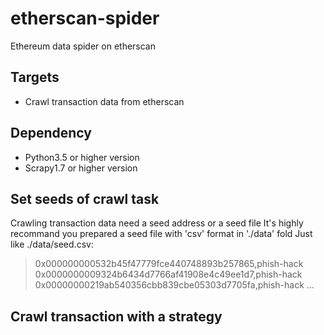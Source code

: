 # etherscan-spider
Ethereum data spider on etherscan

## Targets

- Crawl transaction data from etherscan

## Dependency
- Python3.5 or higher version
- Scrapy1.7 or higher version

## Set seeds of crawl task
Crawling transaction data need a seed address or a seed file
It's highly recommand you prepared a seed file with 'csv' format in './data' fold
Just like ./data/seed.csv:
> 0x000000000532b45f47779fce440748893b257865,phish-hack
> 0x0000000009324b6434d7766af41908e4c49ee1d7,phish-hack
> 0x00000000219ab540356cbb839cbe05303d7705fa,phish-hack
> ...

## Crawl transaction with a strategy

